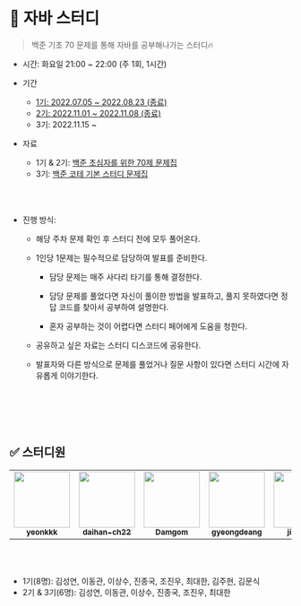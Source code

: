 # 🌱 자바 스터디
> 백준 기초 70 문제를 통해 자바를 공부해나가는 스터디🔥

* 시간: 화요일 21:00 ~ 22:00 (주 1회, 1시간)  

* 기간
 
   * [1기: 2022.07.05 ~ 2022.08.23 (종료)](https://github.com/yeonkkk/javaStudy/blob/main/1st-study/README.md)
   * [2기: 2022.11.01 ~ 2022.11.08 (종료)](https://github.com/yeonkkk/javaStudy/tree/main/2nd-study)
   * 3기: 2022.11.15 ~ 
   
* 자료
 
   * 1기 & 2기: [백준 초심자를 위한 70제 문제집](https://www.acmicpc.net/workbook/view/9873)
   * 3기: [백준 코테 기본 스터디 문제집](https://www.acmicpc.net/workbook/view/13057)

<br>
<br>

* 진행 방식:  

  * 해당 주차 문제 확인 후 스터디 전에 모두 풀어온다.
  
  * 1인당 1문제는 필수적으로 담당하여 발표를 준비한다.
  
    * 담당 문제는 매주 사다리 타기를 통해 결정한다.
    
    * 담당 문제를 풀었다면 자신이 풀이한 방법을 발표하고, 풀지 못하였다면 정답 코드를 찾아서 공부하여 설명한다.
    
    * 혼자 공부하는 것이 어렵다면 스터디 페어에게 도움을 청한다.
    
  * 공유하고 싶은 자료는 스터디 디스코드에 공유한다.
  
  * 발표자와 다른 방식으로 문제를 풀었거나 질문 사항이 있다면 스터디 시간에 자유롭게 이야기한다.
  


<br><br>
<br><br>


## ✅ 스터디원

  
<table>
  <tr>
     <td align="center"><a href="https://github.com/yeonkkk"><img src="https://avatars.githubusercontent.com/u/88660886?v=4?v=4?s=100" width="100px;" alt=""/><br /><sub><b>yeonkkk</b></sub></a><br /></td>
    <td align="center"><a href="https://github.com/daihan-ch22"><img src="https://avatars.githubusercontent.com/u/87227862?v=4?s=100" width="100px;" alt=""/><br /><sub><b>daihan-ch22</b></sub></a><br /></td>
    <td align="center"><a href="https://github.com/Damgom"><img src="https://avatars.githubusercontent.com/u/104135990?v=4?s=100" width="100px;" alt=""/><br /><sub><b>Damgom</b></sub></a><br /></td>
    <td align="center"><a href="https://github.com/gyeongdeang"><img src="https://avatars.githubusercontent.com/u/104332880?v=4?s=100" width="100px;" alt=""/><br /><sub><b>gyeongdeang</b></sub></a><br /></td>
    <td align="center"><a href="https://github.com/jinwapp"><img src="https://avatars.githubusercontent.com/u/104186487?v=4?s=100" width="100px;" alt=""/><br /><sub><b>jinwapp</b></sub></a><br /></td>
    <td align="center"><a href="https://github.com/munsik419"><img src="https://avatars.githubusercontent.com/u/104332972?v=4?s=100" width="100px;" alt=""/><br /><sub><b>munsik419</b></sub></a><br /></td>
    <td align="center"><a href="https://github.com/tkdtn1427"><img src="https://avatars.githubusercontent.com/u/81614803?v=4?s=100" width="100px;" alt=""/><br /><sub><b>tkdtn1427</b></sub></a><br /></td>
       <td align="center"><a href="https://github.com/devEdok13"><img src="https://avatars.githubusercontent.com/u/104124893?v=4?s=100" width="100px;" alt=""/><br /><sub><b>devEdok13</b></sub></a><br /></td>
</tr>
</table>

<br>
<br>


* 1기(8명): 김성연, 이동관, 이상수, 진종국, 조진우, 최대한, 김주현, 김문식
* 2기 & 3기(6명): 김성연, 이동관, 이상수, 진종국, 조진우, 최대한
